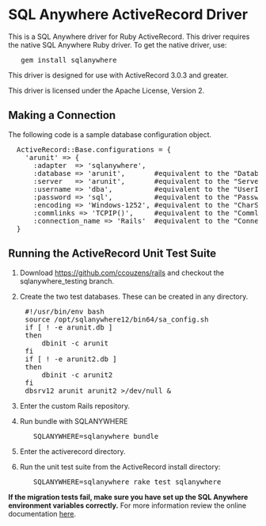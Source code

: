 SQL Anywhere ActiveRecord Driver
================================

This is a SQL Anywhere driver for Ruby ActiveRecord. This driver requires the
native SQL Anywhere Ruby driver. To get the native driver, use:

<pre>
   gem install sqlanywhere
</pre>

This driver is designed for use with ActiveRecord 3.0.3 and greater.

This driver is licensed under the Apache License, Version 2.

Making a Connection
-------------------

The following code is a sample database configuration object.

<pre>
  ActiveRecord::Base.configurations = {
    'arunit' => {
      :adapter  => 'sqlanywhere', 
      :database => 'arunit',       #equivalent to the "DatabaseName" parameter
      :server   => 'arunit',       #equivalent to the "ServerName" parameter
      :username => 'dba',          #equivalent to the "UserID" parameter
      :password => 'sql',          #equivalent to the "Password" parameter
      :encoding => 'Windows-1252', #equivalent to the "CharSet" parameter
      :commlinks => 'TCPIP()',     #equivalent to the "Commlinks" parameter
      :connection_name => 'Rails'  #equivalent to the "ConnectionName" parameter
  }
</pre>

Running the ActiveRecord Unit Test Suite
----------------------------------------

1. Download https://github.com/ccouzens/rails and checkout the sqlanywhere_testing branch.

2. Create the two test databases. These can be created in any directory.
<pre>
    #!/usr/bin/env bash
    source /opt/sqlanywhere12/bin64/sa_config.sh
    if [ ! -e arunit.db ]
    then
        dbinit -c arunit
    fi
    if [ ! -e arunit2.db ]
    then
        dbinit -c arunit2
    fi
    dbsrv12 arunit arunit2 >/dev/null &
</pre>

3. Enter the custom Rails repository.

4. Run bundle with SQLANYWHERE

<pre>
      SQLANYWHERE=sqlanywhere bundle
</pre>

5. Enter the activerecord directory.

6. Run the unit test suite from the ActiveRecord install directory:

<pre>
      SQLANYWHERE=sqlanywhere rake test_sqlanywhere
</pre>

   <b>If the migration tests fail, make sure you have set up the SQL Anywhere environment variables correctly.</b> For more information review the online documentation [here](http://dcx.sybase.com/index.php#http%3A%2F%2Fdcx.sybase.com%2F1100en%2Fdbadmin_en11%2Fda-envvar-sect1-3672410.html).
